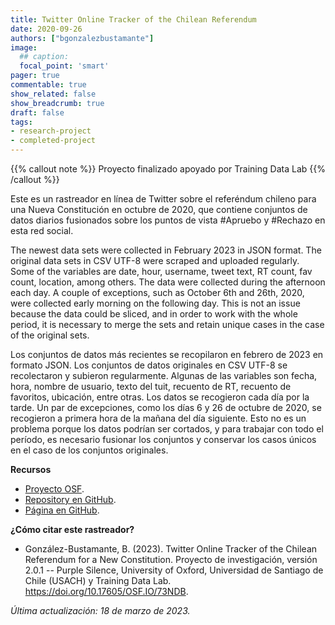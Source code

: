 ```yaml
---
title: Twitter Online Tracker of the Chilean Referendum
date: 2020-09-26
authors: ["bgonzalezbustamante"]
image:
  ## caption: 
  focal_point: 'smart'
pager: true
commentable: true
show_related: false
show_breadcrumb: true
draft: false
tags:
- research-project
- completed-project
---
```


{{% callout note %}}
Proyecto finalizado apoyado por Training Data Lab
{{% /callout %}}

Este es un rastreador en línea de Twitter sobre el referéndum chileno para una Nueva Constitución en octubre de 2020, que contiene conjuntos de datos diarios fusionados sobre los puntos de vista #Apruebo y #Rechazo en esta red social.

<!--more-->

The newest data sets were collected in February 2023 in JSON format. The original data sets in CSV UTF-8 were scraped and uploaded regularly. Some of the variables are date, hour, username, tweet text, RT count, fav count, location, among others. The data were collected during the afternoon each day. A couple of exceptions, such as October 6th and 26th, 2020, were collected early morning on the following day. This is not an issue because the data could be sliced, and in order to work with the whole period, it is necessary to merge the sets and retain unique cases in the case of the original sets.

Los conjuntos de datos más recientes se recopilaron en febrero de 2023 en formato JSON. Los conjuntos de datos originales en CSV UTF-8 se recolectaron y subieron regularmente. Algunas de las variables son fecha, hora, nombre de usuario, texto del tuit, recuento de RT, recuento de favoritos, ubicación, entre otras. Los datos se recogieron cada día por la tarde. Un par de excepciones, como los días 6 y 26 de octubre de 2020, se recogieron a primera hora de la mañana del día siguiente. Esto no es un problema porque los datos podrían ser cortados, y para trabajar con todo el período, es necesario fusionar los conjuntos y conservar los casos únicos en el caso de los conjuntos originales.

**Recursos**

* [Proyecto OSF](https://doi.org/10.17605/OSF.IO/73NDB).
* [Repository en GitHub](https://github.com/bgonzalezbustamante/twConstitution).
* [Página en GitHub](https://bgonzalezbustamante.github.io/twConstitution/).

**¿Cómo citar este rastreador?**

- González-Bustamante, B. (2023). Twitter Online Tracker of the Chilean Referendum for a New Constitution. Proyecto de investigación, versión 2.0.1 -- Purple Silence, University of Oxford, Universidad de Santiago de Chile (USACH) y Training Data Lab. https://doi.org/10.17605/OSF.IO/73NDB.

_Última actualización: 18 de marzo de 2023._
